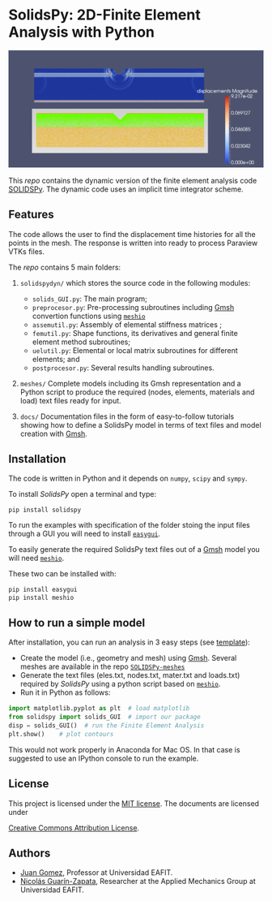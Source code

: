 # SolidsPy: 2D-Finite Element Analysis with Python


![Dynamic response of V-shaped canyon.](./docs/images/canion.png)

This _repo_ contains the dynamic version of the finite element analysis code [SOLIDSPy](https://github.com/AppliedMechanics-EAFIT/SolidsPy).
The dynamic code uses an implicit time integrator scheme.

## Features
The code allows the user to find the displacement time histories for all the points in the mesh. The response is written into ready to process Paraview VTKs files.

The _repo_ contains 5 main folders:

1. `solidspydyn/` which stores the source code in the following modules:

    - `solids_GUI.py`: The main program;
    - `preprocesor.py`: Pre-processing subroutines including [Gmsh](http://gmsh.info/) convertion functions using [`meshio`](https://github.com/nschloe/meshio)
    - `assemutil.py`: Assembly of elemental stiffness matrices ;
    - `femutil.py`: Shape functions, its derivatives and general finite element method subroutines;
    - `uelutil.py`: Elemental or local matrix subroutines for different elements; and
    - `postprocesor.py`: Several results handling subroutines.

2. `meshes/` Complete models including its Gmsh representation and a Python script to produce the required
    (nodes, elements, materials and load) text files ready for input.

3. `docs/` Documentation files in the form of easy-to-follow tutorials
     showing how to define a SolidsPy model in terms of text files and model
     creation with [Gmsh](http://gmsh.info/).

## Installation
The code is written in Python and it depends on `numpy`, `scipy` and `sympy`.

To install _SolidsPy_ open a terminal and type:

    pip install solidspy

To run the examples with specification of the folder stoing the input files through a GUI you will need to install
[`easygui`](http://easygui.readthedocs.org/en/master/).

To easily generate the required SolidsPy text files out of a [Gmsh](http://gmsh.info/) model
you will need [`meshio`](https://github.com/nschloe/meshio).

These two can be installed with:

    pip install easygui
    pip install meshio

## How to run a simple model
After installation, you can run an analysis in 3 easy steps (see [template](./docs/template/README.md)):
- Create the model (i.e., geometry and mesh) using [Gmsh](http://gmsh.info/). Several meshes are available in the repo [`SOLIDSPy-meshes`](https://github.com/AppliedMechanics-EAFIT/SolidsPy-meshes)
- Generate the text files (eles.txt, nodes.txt, mater.txt and loads.txt) required by _SolidsPy_ using
  a python script based on [`meshio`](https://github.com/nschloe/meshio).
- Run it in Python as follows:

```python
import matplotlib.pyplot as plt  # load matplotlib
from solidspy import solids_GUI  # import our package
disp = solids_GUI()  # run the Finite Element Analysis
plt.show()    # plot contours
```

This would not work properly in Anaconda for Mac OS. In that case is suggested to use an IPython console to run the example.

## License
This project is licensed under the
[MIT license](http://en.wikipedia.org/wiki/MIT_License). The documents are
licensed under

[Creative Commons Attribution License](http://creativecommons.org/licenses/by/4.0/).

## Authors
- [Juan Gomez](http://www.eafit.edu.co/docentes-investigadores/Paginas/juan-gomez.aspx),
    Professor at Universidad EAFIT.
- [Nicolás Guarín-Zapata](https://github.com/nicoguaro), Researcher at the Applied Mechanics Group
    at Universidad EAFIT.
